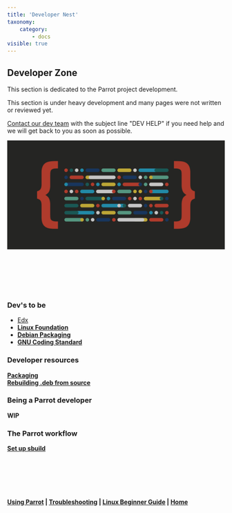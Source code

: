 ```yaml
---
title: 'Developer Nest'
taxonomy:
    category:
        - docs
visible: true
---
```

## Developer Zone

This section is dedicated to the Parrot project development.

This section is under heavy development and many pages were not written
or reviewed yet.

[Contact our dev team](https://docs.parrotlinux.org/community/team/) with the subject line "DEV HELP" if you need help and we will get back to you as soon as possible.

![screenshot](../img/developer-background.jpg)

&nbsp;


&nbsp;


&nbsp;


### Dev's to be

- [Edx](https://www.edx.org/)<b>
- [Linux Foundation](https://training.linuxfoundation.org/training/introduction-to-linux/?sf_action=get_data&sf_data=all&_sft_course_mode=e-learning&sf_paged=2)<b>
- [Debian Packaging](https://wiki.debian.org/Packaging)<b>
- [GNU Coding Standard](https://www.gnu.org/prep/standards/html_node/index.html)<b>

### Developer resources

[Packaging](packaging.md)      
[Rebuilding .deb from source](rebuild-deb-from-src.md)

### Being a Parrot developer

WIP

### The Parrot workflow

[Set up sbuild](sbuild.md)


&nbsp;


&nbsp;


&nbsp;

[Using Parrot](https://docs.parrotlinux.org/info/start/) | [Troubleshooting](https://docs.parrotlinux.org/trbl/start/) | [Linux Beginner Guide](https://docs.parrotlinux.org/library/lbg-basics/) | [Home](https://docs.parrotlinux.org/)
